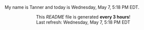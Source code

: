 My name is Tanner and today is Wednesday, May 7, 5:18 PM EDT.

<p align="center">This <i>README</i> file is generated <b>every 3 hours</b>!</br>Last refresh: Wednesday, May 7, 5:18 PM EDT<br /></p>
